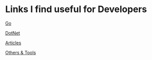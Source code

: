# Links I find useful for Developers

[Go](Links%20I%20fi%200d373/Go%2038d1d.md)

[DotNet](Links%20I%20fi%200d373/DotNet%20323b5.md)

[Articles](Links%20I%20fi%200d373/Articles%205c0bf.md)

[Others & Tools](Links%20I%20fi%200d373/Others%20&%20T%20b99ad.md)